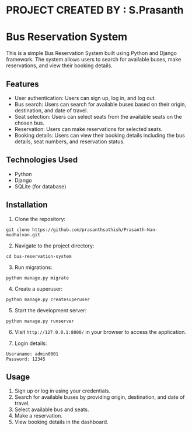 # PROJECT CREATED BY : S.Prasanth

# Bus Reservation System

This is a simple Bus Reservation System built using Python and Django framework. The system allows users to search for available buses, make reservations, and view their booking details.

## Features

- User authentication: Users can sign up, log in, and log out.
- Bus search: Users can search for available buses based on their origin, destination, and date of travel.
- Seat selection: Users can select seats from the available seats on the chosen bus.
- Reservation: Users can make reservations for selected seats.
- Booking details: Users can view their booking details including the bus details, seat numbers, and reservation status.

## Technologies Used

- Python
- Django
- SQLite (for database)

## Installation

1. Clone the repository:

```
git clone https://github.com/prasanthsathish/Prasanth-Nan-mudhalvan.git
```

2. Navigate to the project directory:

```
cd bus-reservation-system
```

3. Run migrations:

```
python manage.py migrate
```

4. Create a superuser:

```
python manage.py createsuperuser
```

5. Start the development server:

```
python manage.py runserver
```

6. Visit `http://127.0.0.1:8000/` in your browser to access the application.

7. Login details:
```
Useraname: admin0001
Password: 12345
```

## Usage

1. Sign up or log in using your credentials.
2. Search for available buses by providing origin, destination, and date of travel.
3. Select available bus and seats.
4. Make a reservation.
5. View booking details in the dashboard.
